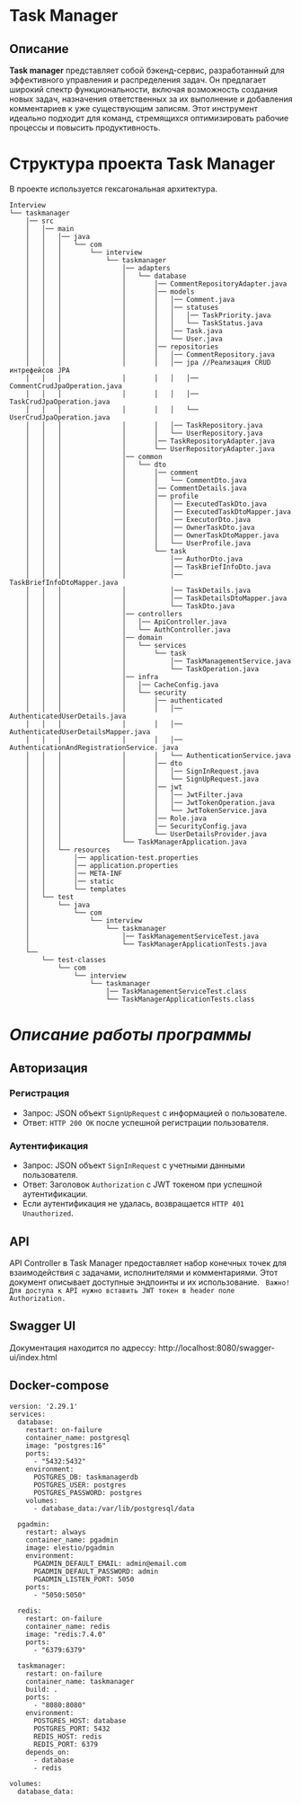# **Task Manager**
## **Описание**
**Task manager** представляет собой бэкенд-сервис, разработанный для эффективного управления и распределения задач. Он предлагает широкий спектр функциональности, включая возможность создания новых задач, назначения ответственных за их выполнение и добавления комментариев к уже существующим записям. Этот инструмент идеально подходит для команд, стремящихся оптимизировать рабочие процессы и повысить продуктивность.
# Структура проекта Task Manager
В проекте используется гексагональная архитектура.
```
Interview
└── taskmanager
    │── src
    │   │── main
    │   │   │── java
    │   │   │   └── com
    │   │   │       └── interview
    │   │   │           └── taskmanager
    │   │   │               │── adapters
    │   │   │               │   └── database
    │   │   │               │       │── CommentRepositoryAdapter.java
    │   │   │               │       │── models
    │   │   │               │       │   │── Comment.java
    │   │   │               │       │   │── statuses
    │   │   │               │       │   │   │── TaskPriority.java
    │   │   │               │       │   │   └── TaskStatus.java
    │   │   │               │       │   │── Task.java
    │   │   │               │       │   └── User.java
    │   │   │               │       │── repositories
    │   │   │               │       │   │── CommentRepository.java
    │   │   │               │       │   │── jpa //Реализация CRUD интрефейсов JPA
    │   │   │               │       │   │   │── CommentCrudJpaOperation.java
    │   │   │               │       │   │   │── TaskCrudJpaOperation.java
    │   │   │               │       │   │   └── UserCrudJpaOperation.java
    │   │   │               │       │   │── TaskRepository.java
    │   │   │               │       │   └── UserRepository.java
    │   │   │               │       │── TaskRepositoryAdapter.java
    │   │   │               │       └── UserRepositoryAdapter.java
    │   │   │               │── common
    │   │   │               │   └── dto
    │   │   │               │       │── comment
    │   │   │               │       │   └── CommentDto.java
    │   │   │               │       │── CommentDetails.java
    │   │   │               │       │── profile
    │   │   │               │       │   │── ExecutedTaskDto.java
    │   │   │               │       │   │── ExecutedTaskDtoMapper.java
    │   │   │               │       │   │── ExecutorDto.java
    │   │   │               │       │   │── OwnerTaskDto.java
    │   │   │               │       │   │── OwnerTaskDtoMapper.java
    │   │   │               │       │   └── UserProfile.java
    │   │   │               │       └── task
    │   │   │               │           │── AuthorDto.java
    │   │   │               │           │── TaskBriefInfoDto.java
    │   │   │               │           │── TaskBriefInfoDtoMapper.java
    │   │   │               │           │── TaskDetails.java
    │   │   │               │           │── TaskDetailsDtoMapper.java
    │   │   │               │           └── TaskDto.java
    │   │   │               │── controllers
    │   │   │               │   │── ApiController.java
    │   │   │               │   └── AuthController.java
    │   │   │               │── domain
    │   │   │               │   └── services
    │   │   │               │       └── task
    │   │   │               │           │── TaskManagementService.java
    │   │   │               │           └── TaskOperation.java
    │   │   │               │── infra
    │   │   │               │   │── CacheConfig.java
    │   │   │               │   └── security
    │   │   │               │       │── authenticated
    │   │   │               │       │   │── AuthenticatedUserDetails.java
    │   │   │               │       │   │── AuthenticatedUserDetailsMapper.java
    │   │   │               │       │   │── AuthenticationAndRegistrationService. java
    │   │   │               │       │   └── AuthenticationService.java
    │   │   │               │       │── dto
    │   │   │               │       │   │── SignInRequest.java
    │   │   │               │       │   └── SignUpRequest.java
    │   │   │               │       │── jwt
    │   │   │               │       │   │── JwtFilter.java
    │   │   │               │       │   │── JwtTokenOperation.java
    │   │   │               │       │   └── JwtTokenService.java
    │   │   │               │       │── Role.java
    │   │   │               │       │── SecurityConfig.java
    │   │   │               │       └── UserDetailsProvider.java
    │   │   │               └── TaskManagerApplication.java
    │   │   └── resources
    │   │       │── application-test.properties
    │   │       │── application.properties
    │   │       │── META-INF
    │   │       │── static
    │   │       └── templates
    │   └── test
    │       └── java
    │           └── com
    │               └── interview
    │                   └── taskmanager
    │                       │── TaskManagementServiceTest.java
    │                       └── TaskManagerApplicationTests.java
    └── 
        └── test-classes
            └── com
                └── interview
                    └── taskmanager
                        │── TaskManagementServiceTest.class
                        └── TaskManagerApplicationTests.class
```
# *Описание работы программы*
## **Авторизация**
### Регистрация
  - Запрос: JSON объект `SignUpRequest` с информацией о пользователе.
  - Ответ: `HTTP 200 OK` после успешной регистрации пользователя.

### Аутентификация
  - Запрос: JSON объект `SignInRequest` с учетными данными пользователя.
  - Ответ: Заголовок `Authorization` с JWT токеном при успешной аутентификации.
  - Если аутентификация не удалась, возвращается `HTTP 401 Unauthorized`.

## **API**
API Controller в Task Manager предоставляет набор конечных точек для взаимодействия с задачами, исполнителями и комментариями. Этот документ описывает доступные эндпоинты и их использование. 
` Важно! Для доступа к API нужно вставить JWT токен в header поле Authorization.`

## Swagger UI
Документация находится по адрессу: http://localhost:8080/swagger-ui/index.html

## Docker-compose
```YML
version: '2.29.1'
services:
  database:
    restart: on-failure
    container_name: postgresql
    image: "postgres:16"
    ports:
      - "5432:5432"
    environment:
      POSTGRES_DB: taskmanagerdb
      POSTGRES_USER: postgres
      POSTGRES_PASSWORD: postgres
    volumes:
      - database_data:/var/lib/postgresql/data

  pgadmin:
    restart: always
    container_name: pgadmin
    image: elestio/pgadmin
    environment:
      PGADMIN_DEFAULT_EMAIL: admin@email.com
      PGADMIN_DEFAULT_PASSWORD: admin
      PGADMIN_LISTEN_PORT: 5050
    ports:
      - "5050:5050"

  redis:
    restart: on-failure
    container_name: redis
    image: "redis:7.4.0"
    ports:
      - "6379:6379"
  
  taskmanager:
    restart: on-failure
    container_name: taskmanager
    build: .
    ports:
      - "8080:8080"
    environment:
      POSTGRES_HOST: database
      POSTGRES_PORT: 5432
      REDIS_HOST: redis
      REDIS_PORT: 6379
    depends_on:
      - database
      - redis
  
volumes:
  database_data:
```
